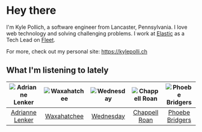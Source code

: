 # Hey there


I'm Kyle Pollich, a software engineer from Lancaster, Pennsylvania. I love web technology and solving challenging problems.
I work at [Elastic](https://www.elastic.co/) as a Tech Lead on [Fleet](https://www.elastic.co/guide/en/fleet/current/fleet-overview.html).

For more, check out my personal site: https://kylepolli.ch

## What I'm listening to lately

<!-- begin artists -->
  |![Adrianne Lenker](https://i.scdn.co/image/ab6761610000f17846e88446bcf8dce2537ef8ce)|![Waxahatchee](https://i.scdn.co/image/ab6761610000f178909fb4e2a0d9c0f880174263)|![Wednesday](https://i.scdn.co/image/ab6761610000f1786be7d750f449d0e04196e179)|![Chappell Roan](https://i.scdn.co/image/ab6761610000f178cde5a0d57c1b79de5fce6bee)|![Phoebe Bridgers](https://i.scdn.co/image/ab6761610000f178626686e362d30246e816cc5b)|
  |:---:|:---:|:---:|:---:|:---:|
  |[Adrianne Lenker](https://open.spotify.com/artist/4aKWmkWAKviFlyvHYPTNQY)|[Waxahatchee](https://open.spotify.com/artist/5IWCU0V9evBlW4gIeGY4zF)|[Wednesday](https://open.spotify.com/artist/4j7DrazfBZLLD0OrVoAtEe)|[Chappell Roan](https://open.spotify.com/artist/7GlBOeep6PqTfFi59PTUUN)|[Phoebe Bridgers](https://open.spotify.com/artist/1r1uxoy19fzMxunt3ONAkG)|
<!-- end artists -->
